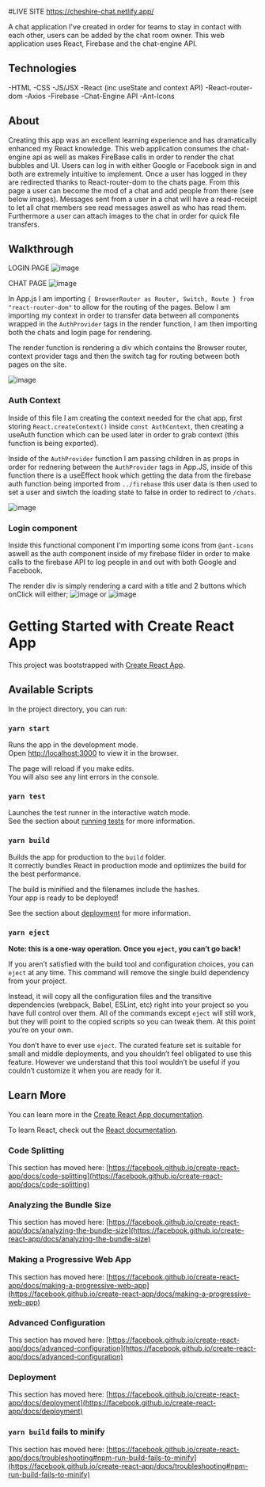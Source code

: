 #LIVE SITE https://cheshire-chat.netlify.app/

A chat application I've created in order for teams to stay in contact with each other, users can be added by the chat room owner. This web application uses React, Firebase and the chat-engine API.

## Technologies 

-HTML -CSS -JS/JSX -React (inc useState and context API) -React-router-dom -Axios -Firebase -Chat-Engine API -Ant-Icons

## About 

Creating this app was an excellent learning experience and has dramatically enhanced my React knowledge. This web application consumes the chat-engine api as well as makes FireBase calls in order to render the chat bubbles and UI. Users can log in with either Google or Facebook sign in and both are extremely intuitive to implement. Once a user has logged in they are redirected thanks to React-router-dom to the chats page. From this page a user can become the mod of a chat and add people from there (see below images). Messages sent from a user in a chat will have a read-receipt to let all chat members see read messages aswell as who has read them. Furthermore a user can attach images to the chat in order for quick file transfers.
 


## Walkthrough 

LOGIN PAGE
![image](https://user-images.githubusercontent.com/76099444/120207907-e0240400-c224-11eb-9cd1-11e9cc035805.png)

CHAT PAGE
![image](https://user-images.githubusercontent.com/76099444/120207770-bc60be00-c224-11eb-85f8-7f41f3f2f79c.png)


In App.js I am importing `{ BrowserRouter as Router, Switch, Route } from "react-router-dom"` to allow for the routing of the pages. Below I am importing my context in order to transfer data between all components wrapped in the `AuthProvider` tags in the render function, I am then importing both the chats and login page for rendering. 

The render function is rendering a div which contains the Browser router, context provider tags and then the switch tag for routing between both pages on the site.

![image](https://user-images.githubusercontent.com/76099444/120208808-d058ef80-c225-11eb-9e10-49c2da96a557.png)


### Auth Context 

Inside of this file I am creating the context needed for the chat app, first storing `React.createContext()` inside `const AuthContext`, then creating a useAuth function which can be used later in order to grab context (this function is being exported). 

Inside of the `AuthProvider` function I am passing children in as props in order for rednering between the  `AuthProvider` tags in App.JS, inside of this function there is a useEffect hook which getting the data from the firebase auth function being imported from `../firebase` this user data is then used to set a user and siwtch the loading state to false in order to redirect to `/chats`. 

![image](https://user-images.githubusercontent.com/76099444/120209839-0ba7ee00-c227-11eb-8378-1734cfa2772d.png)


### Login component

Inside this functional component I'm importing some icons from `@ant-icons` aswell as the auth component inside of my firebase filder in order to make calls to the firebase API to log people in and out with both Google and Facebook.

The render div is simply rendering a card with a title and 2 buttons which onClick will either;
![image](https://user-images.githubusercontent.com/76099444/120211301-af45ce00-c228-11eb-8fd0-61b9a5a77ad6.png)
or
![image](https://user-images.githubusercontent.com/76099444/120211321-b66cdc00-c228-11eb-8ea8-3a007957f509.png)











# Getting Started with Create React App

This project was bootstrapped with [Create React App](https://github.com/facebook/create-react-app).

## Available Scripts

In the project directory, you can run:

### `yarn start`

Runs the app in the development mode.\
Open [http://localhost:3000](http://localhost:3000) to view it in the browser.

The page will reload if you make edits.\
You will also see any lint errors in the console.

### `yarn test`

Launches the test runner in the interactive watch mode.\
See the section about [running tests](https://facebook.github.io/create-react-app/docs/running-tests) for more information.

### `yarn build`

Builds the app for production to the `build` folder.\
It correctly bundles React in production mode and optimizes the build for the best performance.

The build is minified and the filenames include the hashes.\
Your app is ready to be deployed!

See the section about [deployment](https://facebook.github.io/create-react-app/docs/deployment) for more information.

### `yarn eject`

**Note: this is a one-way operation. Once you `eject`, you can’t go back!**

If you aren’t satisfied with the build tool and configuration choices, you can `eject` at any time. This command will remove the single build dependency from your project.

Instead, it will copy all the configuration files and the transitive dependencies (webpack, Babel, ESLint, etc) right into your project so you have full control over them. All of the commands except `eject` will still work, but they will point to the copied scripts so you can tweak them. At this point you’re on your own.

You don’t have to ever use `eject`. The curated feature set is suitable for small and middle deployments, and you shouldn’t feel obligated to use this feature. However we understand that this tool wouldn’t be useful if you couldn’t customize it when you are ready for it.

## Learn More

You can learn more in the [Create React App documentation](https://facebook.github.io/create-react-app/docs/getting-started).

To learn React, check out the [React documentation](https://reactjs.org/).

### Code Splitting

This section has moved here: [https://facebook.github.io/create-react-app/docs/code-splitting](https://facebook.github.io/create-react-app/docs/code-splitting)

### Analyzing the Bundle Size

This section has moved here: [https://facebook.github.io/create-react-app/docs/analyzing-the-bundle-size](https://facebook.github.io/create-react-app/docs/analyzing-the-bundle-size)

### Making a Progressive Web App

This section has moved here: [https://facebook.github.io/create-react-app/docs/making-a-progressive-web-app](https://facebook.github.io/create-react-app/docs/making-a-progressive-web-app)

### Advanced Configuration

This section has moved here: [https://facebook.github.io/create-react-app/docs/advanced-configuration](https://facebook.github.io/create-react-app/docs/advanced-configuration)

### Deployment

This section has moved here: [https://facebook.github.io/create-react-app/docs/deployment](https://facebook.github.io/create-react-app/docs/deployment)

### `yarn build` fails to minify

This section has moved here: [https://facebook.github.io/create-react-app/docs/troubleshooting#npm-run-build-fails-to-minify](https://facebook.github.io/create-react-app/docs/troubleshooting#npm-run-build-fails-to-minify)
